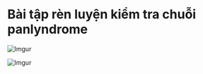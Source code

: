 # Bài tập rèn luyện kiểm tra chuỗi panlyndrome

![Imgur](https://i.imgur.com/7YAy5QK.png)  

![Imgur](https://i.imgur.com/q6S8A21.png)  